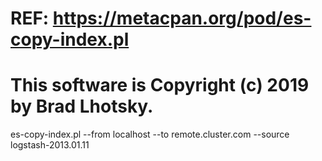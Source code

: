 # REF: https://metacpan.org/pod/es-copy-index.pl
# This software is Copyright (c) 2019 by Brad Lhotsky.

es-copy-index.pl --from localhost --to remote.cluster.com --source logstash-2013.01.11